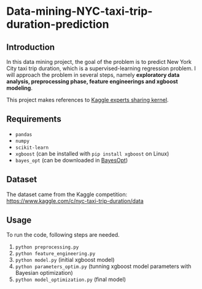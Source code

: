 # Data-mining-NYC-taxi-trip-duration-prediction
## Introduction
In this data mining project, the goal of the problem is to predict New York City taxi trip duration, which is a supervised-learning regression problem. I will approach the problem in several steps, namely **exploratory data analysis, preprocessing phase, feature engineerings and xgboost modeling**.

This project makes references to [Kaggle experts sharing kernel](https://github.com/mxbi/mlnd-capstone).

## Requirements
* ``pandas``
* ``numpy``
* ``scikit-learn``
* ``xgboost`` (can be installed with ``pip install xgboost`` on Linux)
* ``bayes_opt`` (can be downloaded in [BayesOpt](https://github.com/rmcantin/bayesopt))

## Dataset
The dataset came from the Kaggle competition: https://www.kaggle.com/c/nyc-taxi-trip-duration/data

## Usage
To run the code, following steps are needed.
1. ``python preprocessing.py``
2. ``python feature_engineering.py``
3. ``python model.py`` (initial xgboost model)
4. ``python parameters_optim.py`` (tunning xgboost model parameters with Bayesian optimization)
5. ``python model_optimization.py`` (final model)


